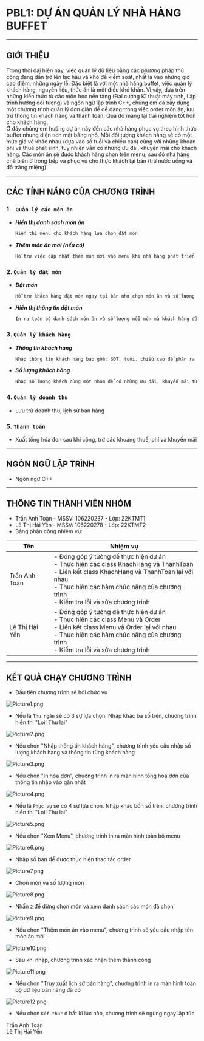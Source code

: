 # **PBL1: DỰ ÁN QUẢN LÝ NHÀ HÀNG BUFFET**
---
## **GIỚI THIỆU** 

Trong thời đại hiện nay, việc quản lý dữ liệu bằng các phương pháp thủ công đang dần trở lên lạc hậu và khó để kiểm soát, nhất là vào những giờ cao điểm, những ngày lễ. Đặc biệt là với một nhà hàng buffet, việc quản lý khách hàng, nguyên liệu, thức ăn là một điều khó khăn. Vì vậy, dựa trên những kiến thức từ các môn học nền tảng (Đại cương Kĩ thuật máy tính, Lập trình hướng đối tượng) và ngôn ngữ lập trình C++, chúng em đã xây dựng một chương trình quản lý đơn giản để dễ dàng trong việc order món ăn, lưu trữ thông tin khách hàng và thanh toán. Qua đó mang lại trải nghiệm tốt hơn cho khách hàng.
<br>Ở đây chúng em hướng dự án này đến các nhà hàng phục vụ theo hình thức buffet nhưng diện tích mặt bằng nhỏ. Mỗi đối tượng khách hàng sẽ có một mức giá vé khác nhau (dựa vào số tuổi và chiều cao) cùng với những khoản phí và thuế phát sinh, tuy nhiên vẫn có những ưu đãi, khuyến mãi cho khách hàng. Các món ăn sẽ được khách hàng chọn trên menu, sau đó nhà hàng chế biến ở trong bếp và phục vụ cho thực khách tại bàn (trừ nước uống và đồ tráng miệng).

---
## **CÁC TÍNH NĂNG CỦA CHƯƠNG TRÌNH**

### **1. ` Quản lý các món ăn`**
  - ***Hiển thị danh sách món ăn*** 
    ```c
    Hiển thị menu cho khách hàng lựa chọn đặt món
    ```
 - ***Thêm món ăn mới (nếu có)***
    ```c
    Hỗ trợ việc cập nhật thêm món mới vào menu khi nhà hàng phát triển thêm thực đơn  
    ```
### **2. `Quản lý đặt món`**
 - ***Đặt món***
    ```c
    Hỗ trợ khách hàng đặt món ngay tại bàn như chọn món ăn và số lượng từng món
    ```
 - ***Hiển thị thông tin đặt món***
    ```c
    In ra toàn bộ danh sách món ăn và số lượng mỗi món mà khách hàng đã chọn
    ```
### **3. `Quản lý khách hàng`**
 - ***Thông tin khách hàng***
   ```c
   Nhập thông tin khách hàng bao gồm: SĐT, tuổi, chiều cao để phân ra các mức vé khác nhau
   ```
 - ***Số lượng khách hàng***
   ```c
   Nhập số lượng khách cùng một nhóm để có những ưu đãi, khuyến mãi từ nhà hàng
   ```
### **4. `Quản lý doanh thu`**
- Lưu trữ doanh thu, lịch sử bán hàng
### **5. `Thanh toán`**
 - Xuất tổng hóa đơn sau khi cộng, trừ các khoảng thuế, phí và khuyến mãi
---
## **NGÔN NGỮ LẬP TRÌNH**
- Ngôn ngữ C++
---
## **THÔNG TIN THÀNH VIÊN NHÓM**
 - Trần Anh Toàn    -   MSSV: 106220237 - Lớp: 22KTMT1
 - Lê Thị Hải Yến - MSSV: 106220278 - Lớp: 22KTMT2
 - Bảng phân công nhiệm vụ:


|Tên  |Nhiệm vụ  |
|---------|---------|
|Trần Anh Toàn    |  - Đóng góp ý tưởng để thực hiện dự án <br>- Thực hiện các class KhachHang và ThanhToan      <br>- Liên kết class KhachHang và ThanhToan lại với nhau <br>- Thực hiện các hàm chức năng của chương trình<br>- Kiểm tra lỗi và sửa chương trình |
|Lê Thị Hải Yến     |- Đóng góp ý tưởng để thực hiện dự án<br>- Thực hiện các class Menu và Order<br>- Liên kết class Menu và Order lại với nhau<br>- Thực hiện các hàm chức năng của chương trình<br>- Kiểm tra lỗi và sửa chương trình       |
---
## **KẾT QUẢ CHẠY CHƯƠNG TRÌNH**
- Đầu tiên chương trình sẽ hỏi chức vụ 

![Picture1.png](https://github.com/Mojinnn/PBL1_Lap_Trinh/blob/master/Video/Picture/Picture1.png)
- Nếu là `Thu ngân` sẽ có 3 sự lựa chọn. Nhập khác ba số trên, chương trình hiển thị "Loi! Thu lai"

![Picture2.png](https://github.com/Mojinnn/PBL1_Lap_Trinh/blob/master/Video/Picture/Picture2.png)
- Nếu chọn "Nhập thông tin khách hàng", chương trình yêu cầu nhập số lượng khách hàng và thông tin từng khách hàng

![Picture3.png](https://github.com/Mojinnn/PBL1_Lap_Trinh/blob/master/Video/Picture/Picture3.png)
- Nếu chọn "In hóa đơn", chương trình in ra màn hình tổng hóa đơn của thông tin nhập vào gần nhất

![Picture4.png](https://github.com/Mojinnn/PBL1_Lap_Trinh/blob/master/Video/Picture/Picture4.png)
- Nếu là `Phục vụ` sẽ có 4 sự lựa chọn. Nhập khác bốn số trên, chương trình hiển thị "Loi! Thu lai"

![Picture5.png](https://github.com/Mojinnn/PBL1_Lap_Trinh/blob/master/Video/Picture/Picture5.png)
- Nếu chọn "Xem Menu", chương trình in ra màn hình toàn bộ menu

![Picture6.png](https://github.com/Mojinnn/PBL1_Lap_Trinh/blob/master/Video/Picture/Picture6.png)
- Nhập số bàn để được thực hiện thao tác order

![Picture7.png](https://github.com/Mojinnn/PBL1_Lap_Trinh/blob/master/Video/Picture/Picture7.png)
- Chọn món và số lượng món

![Picture8.png](https://github.com/Mojinnn/PBL1_Lap_Trinh/blob/master/Video/Picture/Picture8.png)
- Nhấn `2` để dừng chọn món và xem danh sách các món đã chọn

![Picture9.png](https://github.com/Mojinnn/PBL1_Lap_Trinh/blob/master/Video/Picture/Picture9.png)
- Nếu chọn "Thêm món ăn vào menu", chương trình sẽ yêu cầu nhập tên món ăn mới

![Picture10.png](https://github.com/Mojinnn/PBL1_Lap_Trinh/blob/master/Video/Picture/Picture10.png)
- Sau khi nhập, chương trình xác nhận thêm thành công

![Picture11.png](https://github.com/Mojinnn/PBL1_Lap_Trinh/blob/master/Video/Picture/Picture11.png)
- Nếu chọn "Truy xuất lịch sử bán hàng", chương trình in ra màn hình toàn bộ dữ liệu bán hàng đã có

![Picture12.png](https://github.com/Mojinnn/PBL1_Lap_Trinh/blob/master/Video/Picture/Picture12.png)
- Nếu chọn `Kết thúc` ở bất kì lúc nào, chương trình sẽ ngừng ngay lập tức


Trần Anh Toàn<br>Lê Thị Hải Yến





 
